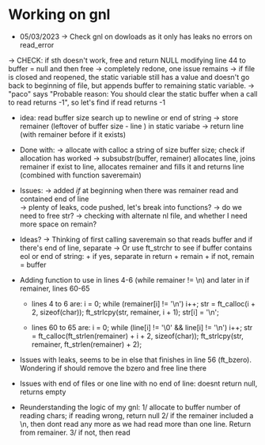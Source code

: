 
# Working on gnl

* 05/03/2023
 -> Check gnl on dowloads as it only has leaks no errors on read_error

-> CHECK: if sth doesn't work, free and return NULL
 modifying line 44 to buffer = null and then free
-> completely redone, one issue remains
-> if file is closed and reopened, the static variable still has a value and doesn't go back
	to beginning of file, but appends buffer to remaining static variable.
-> "paco" says "Probable reason: You should clear the static buffer when a call to read returns -1", so let's find if read returns -1 

* idea:
	read buffer size
	search up to newline or end of string
	 -> store remainer (leftover of buffer size - line ) in static variabe
	 -> return line (with remainer before if it exists)

* Done with:
  -> allocate with calloc a string of size buffer size; check if allocation has worked
  -> subsubstr(buffer, remainer) allocates line, joins remainer if exist to line, allocates remainer and fills it and returns line (combined with function saveremain)

* Issues:
  -> added _if_ at beginning when there was remainer read and contained end of line  
  -> plenty of leaks, code pushed, let's break into functions?
  -> do we need to free str?
  -> checking with alternate nl file, and whether I need more space on remain?

 * Ideas?
  -> Thinking of first calling saveremain so that reads buffer and if there's end of line, separate
  -> Or use ft_strchr to see if buffer contains eol or end of string:
  		+ if yes, separate in return + remain
		+ if not, remain = buffer
 * Adding function to use in lines 4-6 (while remainer != \n) and later in if remainer, lines 60-65 
   + lines 4 to 6 are:
         i = 0;
        while (remainer[i] != '\n')
            i++;
        str = ft_calloc(i + 2, sizeof(char));
        ft_strlcpy(str, remainer, i + 1);
        str[i] = '\n';
      
   + lines 60 to 65 are:
     i = 0;
        while (line[i] != '\0' && line[i] != '\n')
            i++;
        str = ft_calloc(ft_strlen(remainer) + i + 2, sizeof(char));
        ft_strlcpy(str, remainer, ft_strlen(remainer) + 2);

 * Issues with leaks, seems to be in else that finishes in line 56 (ft_bzero). Wondering if should remove the bzero and free line there 
 * Issues with end of files or one line with no end of line: doesnt return null, returns empty

 * Reunderstanding the logic of my gnl:
 	1/ allocate to buffer number of reading chars; if reading wrong, return null
	2/ if the remainer included a \n, then dont read any more as we had read more than one line. Return from remainer.
	3/ if not, then read 
